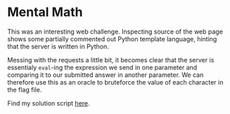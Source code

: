 # Mental Math

This was an interesting web challenge. Inspecting source of the web page shows some partially commented out Python template language, hinting that the server is written in Python.

Messing with the requests a little bit, it becomes clear that the server is essentialy `eval`-ing the expression we send in one parameter and comparing it to our submitted answer in another parameter. We can therefore use this as an oracle to bruteforce the value of each character in the flag file.

Find my solution script [here](./solve.py).
